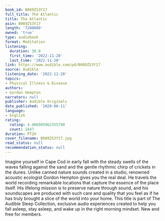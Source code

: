 ```yaml
---
book_id: B089ZS3Y17
full_title: The Atlantic
title: The Atlantic
asin: B089ZS3Y17
length: '7200000'
owned: 'true'
type: audiobook
format: Meditation
listening:
  duration: 30.0
  first_time: '2022-11-20'
  last_time: '2022-11-20'
link: https://www.audible.com/pd/B089ZS3Y17
source: Audible
listening_date: '2022-11-20'
topics:
- Physical Illness & Disease
authors:
- Gordon Hempton
narrators: null
publisher: Audible Originals
date_published: '2020-06-11'
language:
- English
rating:
  rating: 4.486945962355798
  count: 1647
duration: PT2H
cover_filename: B089ZS3Y17.jpg
read_status: null
recommendation_status: null
---
```

Imagine yourself in Cape Cod in early fall with the steady swells of the waves falling against the sand and the gentle rhythmic chirp of crickets in the dunes.
Unlike canned nature sounds created in a studio, renowned acoustic ecologist Gordon Hempton gives you the real deal. He travels the world recording remarkable locations that capture the essence of the place itself. His lifelong mission is to preserve nature through sound, and his soundscapes are produced with such care and quality that you feel as if he has truly brought a slice of the world into your home.
This title is part of The Audible Sleep Collection, exclusive audio experiences created to help you fall asleep, stay asleep, and wake up in the right morning mindset. New and free for members.
